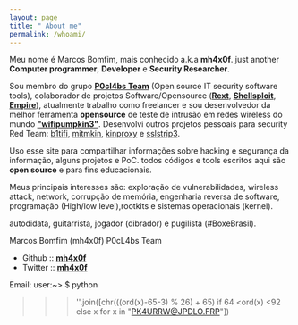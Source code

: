 ```yaml
---
layout: page
title: " About me"
permalink: /whoami/
---
```


Meu nome é Marcos Bomfim, mais conhecido a.k.a **mh4x0f**. just another **Computer programmer**, **Developer** e **Security Researcher**.

Sou membro do grupo [**P0cl4bs Team**](https://github.com/P0cL4bs) (Open source IT security software tools), colaborador de projetos Software/Opensource ([**Rext**](https://github.com/j91321/rext), [**Shellsploit**](https://github.com/laudarch/Shellsploit), [**Empire**](https://github.com/EmpireProject/Empire)), atualmente trabalho como freelancer e sou desenvolvedor da melhor ferramenta **opensource** de teste de intrusão em redes wireless do mundo [**"wifipumpkin3"**](https://github.com/P0cL4bs/wifipumpkin3). Desenvolvi outros projetos pessoais para security Red Team: [b1tifi](https://github.com/mh4x0f/b1tifi), [mitmkin](https://github.com/mh4x0f/mitmkin), [kinproxy](https://github.com/mh4x0f/kinproxy) e [sslstrip3](https://github.com/mh4x0f/sslstrip3).

Uso esse site para compartilhar informações sobre hacking e segurança da informação, alguns projetos e PoC. todos códigos e tools escritos aqui são **open source** e para fins educacionais. 

Meus principais interesses são: exploração de vulnerabilidades, wireless attack, network, corrupção de memória, engenharia reversa de software, programação (High/low level),rootkits e sistemas operacionais (kernel).

autodidata, guitarrista, jogador (dibrador) e pugilista (#BoxeBrasil).

Marcos Bomfim (mh4x0f)
P0cL4bs Team 

- Github :: [**mh4x0f**](https://github.com/mh4x0f)
- Twitter :: [**mh4x0f**](https://twitter.com/mh4x0f)

Email: user:~> $ python
>>>''.join([chr(((ord(x)-65-3) % 26) + 65) if 64 <ord(x) <92 else x for x in "PK4URRW@JPDLO.FRP"])

